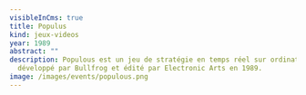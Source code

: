 ```yaml
---
visibleInCms: true
title: Populus
kind: jeux-videos
year: 1989
abstract: ""
description: Populous est un jeu de stratégie en temps réel sur ordinateur,
  développé par Bullfrog et édité par Electronic Arts en 1989.
image: /images/events/populous.png
---
```

